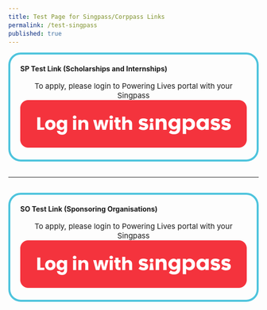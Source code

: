 ```yaml
---
title: Test Page for Singpass/Corppass Links
permalink: /test-singpass
published: true
---
```


<div style="margin:auto; border: 4px solid; border-radius: 25px; padding: 20px 20px; border-color:#4EC4DD ">
        <div class="labelmessage">
            <strong>
                SP Test Link (Scholarships and Internships)
            </strong>
            <br>
            <br>
        </div>
        <div style="text-align:center; font-size: 15px;" >
            <span>
                To apply, please login to Powering Lives portal with your Singpass
            </span>
            <br/>
            <a id="HyperLinkLoginSingPass" href="https://saml.singpass.gov.sg/FIM/sps/SingpassIDPFed/saml20/logininitial?RequestBinding=HTTPArtifact&amp;ResponseBinding=HTTPArtifact&amp;PartnerId=https://www.poweringlives.gov.sg/SPLogin&amp;Target=https://www.poweringlives.gov.sg/SPLogin/default.aspx?o=lcp&amp;NameIdFormat=Email&amp;esrvcID=EMA-MP-SP">
                <img alt="Log in with Singpass" id="ImageSingPass" src="/images/common/log_in_with_singpass.svg"">
            </a>
        </div>
    </div>
</div>
<br/>
<hr/>
<br/>
<div style="margin:auto; border: 4px solid; border-radius: 25px; padding: 20px 20px; border-color:#4EC4DD ">
        <div class="labelmessage">
            <strong>
                SO Test Link (Sponsoring Organisations)
            </strong>
            <br>
            <br>
        </div>
        <div style="text-align:center; font-size: 15px;" >
            <span>
                To apply, please login to Powering Lives portal with your Singpass
            </span>
            <br/>
            <a id="HyperLinkLoginSingPass" href="https://saml.corppass.gov.sg/FIM/sps/CorpIDPFed/saml20/logininitial?RequestBinding=HTTPArtifact&ResponseBinding=HTTPArtifact&PartnerId=https://www.poweringlives.gov.sg/SOLogin&Target=https://www.poweringlives.gov.sg/SOLogin/default.aspx?o=lcp&NameIdFormat=Email&esrvcID=EMA-MP-CP">
                <img alt="Log in with Singpass" id="ImageSingPass" src="/images/common/log_in_with_singpass.svg"">
            </a>
        </div>
    </div>
</div>
